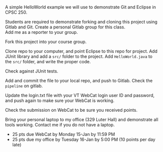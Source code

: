 A simple HelloWorld example we will use to demonstrate Git and Eclipse in CPSC 250.

Students are required to demonstrate forking and cloning this project using Gitlab and Git.
Create a personal Gitlab group for this class.  
Add me as a reporter to your group.

Fork this project into your course group.

Clone repo to your computer, and point Eclipse to this repo for project.
Add JUnit library and add a ``src/`` folder to the project.
Add ``HelloWorld.java`` to the ``src/`` folder, and write the proper code.

Check against JUnit tests.

Add and commit the file to your local repo, and push to Gitlab.  Check the `pipeline` on gitlab.

Update the login.txt file with your VT WebCat login user ID and password, and push again to make sure your WebCat is working.

Check the submission on WebCat to be sure you received points.

Bring your personal laptop to my office (329 Luter Hall) and demonstrate all tools working.
Contact me if you do not have a laptop.

* 25 pts due WebCat by Monday 15-Jan by 11:59 PM
* 25 pts due my office by Tuesday 16-Jan by 5:00 PM (10 points per day late)

